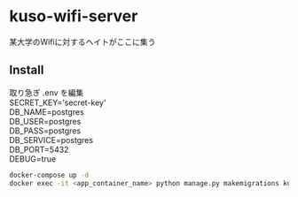 # kuso-wifi-server
某大学のWifiに対するヘイトがここに集う

## Install
取り急ぎ
.env を編集  
SECRET_KEY='secret-key'  
DB_NAME=postgres  
DB_USER=postgres  
DB_PASS=postgres  
DB_SERVICE=postgres  
DB_PORT=5432  
DEBUG=true  


```sh
docker-compose up -d
docker exec -it <app_container_name> python manage.py makemigrations kuso_wifi_server && python manage.py migrate
```
